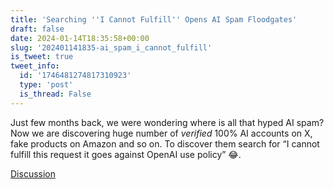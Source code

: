 ```yaml
---
title: 'Searching ''I Cannot Fulfill'' Opens AI Spam Floodgates'
draft: false
date: 2024-01-14T18:35:58+00:00
slug: '202401141835-ai_spam_i_cannot_fulfill'
is_tweet: true
tweet_info:
  id: '1746481274817310923'
  type: 'post'
  is_thread: False
---
```




Just few months back, we were wondering where is all that hyped AI spam? Now we are discovering huge number of *verified* 100% AI accounts on X, fake products on Amazon and so on. To discover them search for “I cannot fulfill this request it goes against OpenAI use policy” 😂.

[Discussion](https://x.com/sytelus/status/1746481274817310923)
